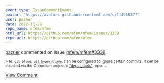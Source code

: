 ```yaml
---
event_type: IssueCommentEvent
avatar: "https://avatars.githubusercontent.com/u/11493037?"
user: pazner
date: 2022-11-29
repo_name: mfem/mfem
html_url: https://github.com/mfem/mfem/issues/3339
repo_url: https://github.com/mfem/mfem
---
```


<a href='https://github.com/pazner' target='_blank'>pazner</a> commented on issue <a href='https://github.com/mfem/mfem/issues/3339' target='_blank'>mfem/mfem#3339</a>.

<small>> re: `git blame`, [`git hyper-blame`](https://commondatastorage.googleapis.com/chrome-infra-docs/flat/depot_tools/docs/html/git-hyper-blame.html), can be configured to ignore certain commits. It can be installed via the Chromium project's ["depot_tools"](https://commondatastorage.googleapis.com/chrome-infra-docs/flat/depot_tools/docs/html/depot_tools_tutorial.html#_setting_up) repo....</small>

<a href='https://github.com/mfem/mfem/issues/3339' target='_blank'>View Comment</a>